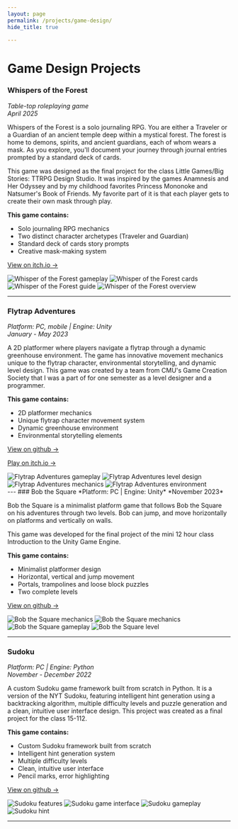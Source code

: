 ```yaml
---
layout: page
permalink: /projects/game-design/
hide_title: true

---
```


# Game Design Projects

### Whispers of the Forest
*Table-top roleplaying game*  
*April 2025*

Whispers of the Forest is a solo journaling RPG. You are either a Traveler or a Guardian of an ancient temple deep within a mystical forest. The forest is home to demons, spirits, and ancient guardians, each of whom wears a mask. As you explore, you'll document your journey through journal entries prompted by a standard deck of cards.

This game was designed as the final project for the class Little Games/Big Stories: TTRPG Design Studio. It was inspired by the games Anamnesis and Her Odyssey and by my childhood favorites Princess Mononoke and Natsumer's Book of Friends. My favorite part of it is that each player gets to create their own mask through play.

**This game contains:**
 * Solo journaling RPG mechanics
 * Two distinct character archetypes (Traveler and Guardian)
 * Standard deck of cards story prompts
 * Creative mask-making system

[View on itch.io →](https://sarumangames.itch.io/whispers-of-the-forest)


<div class="project-images">
  <img src="{{ '/assets/images/WhisperOfTheForest/HuXtug.png' | relative_url }}" alt="Whisper of the Forest gameplay" />
  <img src="{{ '/assets/images/WhisperOfTheForest/yhhd.png' | relative_url }}" alt="Whisper of the Forest cards" />
  <img src="{{ '/assets/images/WhisperOfTheForest/RzwL1I.png' | relative_url }}" alt="Whisper of the Forest guide" />
  <img src="{{ '/assets/images/WhisperOfTheForest/Utvqv2.png' | relative_url }}" alt="Whisper of the Forest overview" />
</div>

---

### Flytrap Adventures
*Platform: PC, mobile | Engine: Unity*  
*January - May 2023*

A 2D platformer where players navigate a flytrap through a dynamic greenhouse environment. The game has innovative movement mechanics unique to the flytrap character, environmental storytelling, and dynamic level design. This game was created by a team from CMU's Game Creation Society that I was a part of for one semester as a level designer and a programmer.

**This game contains:**
* 2D platformer mechanics
* Unique flytrap character movement system
* Dynamic greenhouse environment
* Environmental storytelling elements

[View on github →](https://github.com/Eli-bassoon/Super-Flytrap-Adventures)

[Play on itch.io →](https://kequals.itch.io/super-flytrap-adventures-gcs)

<div class="project-images">
  <img src="{{ '/assets/images/Flytrap/n8mDxt.png' | relative_url }}" alt="Flytrap Adventures gameplay" />
  <img src="{{ '/assets/images/Flytrap/jJXk8j.png' | relative_url }}" alt="Flytrap Adventures level design" />
  <img src="{{ '/assets/images/Flytrap/4t6iaa.png' | relative_url }}" alt="Flytrap Adventures mechanics" />
  <img src="{{ '/assets/images/Flytrap/wdEpRI.png' | relative_url }}" alt="Flytrap Adventures environment" />
</div>
---
### Bob the Square
*Platform: PC | Engine: Unity*  
*November 2023*

Bob the Square is a minimalist platform game that follows Bob the Square on his adventures through two levels. Bob can jump, and move horizontally on platforms and vertically on walls.

This game was developed for the final project of the mini 12 hour class Introduction to the Unity Game Engine.

**This game contains:**
* Minimalist platformer design
* Horizontal, vertical and jump movement
* Portals, trampolines and loose block puzzles
* Two complete levels

[View on github →](https://github.com/spavlinek/Bob-the-Square)

<div class="project-images">
    <img src="{{ '/assets/images/Bob/Screenshot 2025-08-02 at 16.09.16.png' | relative_url }}" alt="Bob the Square mechanics" />
    <img src="{{ '/assets/images/Bob/Screenshot 2025-08-02 at 15.31.19.png' | relative_url }}" alt="Bob the Square mechanics" />
  <img src="{{ '/assets/images/Bob/Screenshot 2025-08-02 at 15.32.30.png' | relative_url }}" alt="Bob the Square gameplay" />
  <img src="{{ '/assets/images/Bob/Screenshot 2025-08-02 at 15.31.42.png' | relative_url }}" alt="Bob the Square level" />
</div>

---
### Sudoku
*Platform: PC | Engine: Python*  
*November - December 2022*

A custom Sudoku game framework built from scratch in Python. It is a version of the NYT Sudoku, featuring intelligent hint generation using a backtracking algorithm, multiple difficulty levels and puzzle generation and a clean, intuitive user interface design. This project was created as a final project for the class 15-112. 

**This game contains:**
* Custom Sudoku framework built from scratch
* Intelligent hint generation system
* Multiple difficulty levels
* Clean, intuitive user interface
* Pencil marks, error highlighting

[View on github →](https://github.com/spavlinek/sudoku)

<div class="project-images">
    <img src="{{ '/assets/images/sudoku/Screenshot 2025-08-02 at 15.38.10.png' | relative_url }}" alt="Sudoku features" />
  <img src="{{ '/assets/images/sudoku/Screenshot 2025-08-02 at 15.39.56.png' | relative_url }}" alt="Sudoku game interface" />
  <img src="{{ '/assets/images/sudoku/Screenshot 2025-08-02 at 15.38.55.png' | relative_url }}" alt="Sudoku gameplay" />
  <img src="{{ '/assets/images/sudoku/Screenshot 2025-08-02 at 16.09.44.png' | relative_url }}" alt="Sudoku hint" />
</div>




--- 